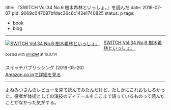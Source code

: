 title: 『SWITCH Vol.34 No.6 樹木希林といっしょ。』を読んだ
date: 2016-07-07
pid: 9069c047097bfdac36c6c142e1740825
status: p
tags:
- book
- blog
---

<div class="amazlet-box" style="margin-bottom:0px;"><div class="amazlet-image" style="float:left;margin:0px 12px 1px 0px;"><a href="http://www.amazon.co.jp/exec/obidos/ASIN/4884184815/dotimpact-22/ref=nosim/" name="amazletlink" target="_blank"><img src="http://ecx.images-amazon.com/images/I/51nhfYrV6%2BL._SL160_.jpg" alt="SWITCH Vol.34 No.6 樹木希林といっしょ。" style="border: none;" /></a></div><div class="amazlet-info" style="line-height:120%; margin-bottom: 10px"><div class="amazlet-name" style="margin-bottom:10px;line-height:120%"><a href="http://www.amazon.co.jp/exec/obidos/ASIN/4884184815/dotimpact-22/ref=nosim/" name="amazletlink" target="_blank">SWITCH Vol.34 No.6 樹木希林といっしょ。</a><div class="amazlet-powered-date" style="font-size:80%;margin-top:5px;line-height:120%">posted with <a href="http://www.amazlet.com/" title="amazlet" target="_blank">amazlet</a> at 16.07.14</div></div><div class="amazlet-detail"><br />スイッチパブリッシング (2016-05-20)<br /></div><div class="amazlet-sub-info" style="float: left;"><div class="amazlet-link" style="margin-top: 5px"><a href="http://www.amazon.co.jp/exec/obidos/ASIN/4884184815/dotimpact-22/ref=nosim/" name="amazletlink" target="_blank">Amazon.co.jpで詳細を見る</a></div></div></div><div class="amazlet-footer" style="clear: left"></div></div>

---- 

[よねみつさんのレビュー][1]を見て読んでみたんだけど、たしかにこれおもしろかった。役者が体術としての演技のディテールをここまで語っているものって読んだことがなかった気がする。

[1]:	http://www.excite.co.jp/News/reviewmov/20160527/E1464280383484.html